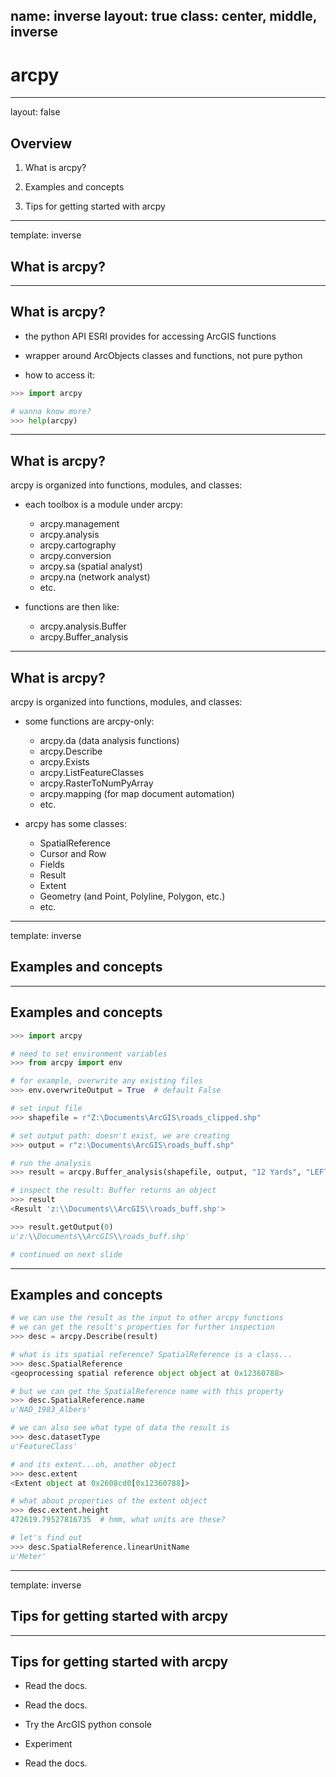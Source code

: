name: inverse
layout: true
class: center, middle, inverse
---
# arcpy
---
layout: false
## Overview

1. What is arcpy?

2. Examples and concepts

3. Tips for getting started with arcpy
---
template: inverse
## What is arcpy?
---
## What is arcpy?

- the python API ESRI provides for accessing ArcGIS functions

- wrapper around ArcObjects classes and functions, not pure python

- how to access it:

```py
>>> import arcpy

# wanna know more?
>>> help(arcpy)
```
---
## What is arcpy?

arcpy is organized into functions, modules, and classes:

- each toolbox is a module under arcpy:
    - arcpy.management
    - arcpy.analysis
    - arcpy.cartography
    - arcpy.conversion
    - arcpy.sa (spatial analyst)
    - arcpy.na (network analyst)
    - etc.

- functions are then like:
    - arcpy.analysis.Buffer
    - arcpy.Buffer_analysis
---
## What is arcpy?

arcpy is organized into functions, modules, and classes:

- some functions are arcpy-only:
    - arcpy.da (data analysis functions)
    - arcpy.Describe
    - arcpy.Exists
    - arcpy.ListFeatureClasses
    - arcpy.RasterToNumPyArray
    - arcpy.mapping (for map document automation)    
    - etc.

- arcpy has some classes:
    - SpatialReference
    - Cursor and Row
    - Fields
    - Result
    - Extent
    - Geometry (and Point, Polyline, Polygon, etc.)
    - etc.
---
template: inverse
## Examples and concepts
---
## Examples and concepts

```py
>>> import arcpy

# need to set environment variables
>>> from arcpy import env

# for example, overwrite any existing files
>>> env.overwriteOutput = True  # default False

# set input file
>>> shapefile = r"Z:\Documents\ArcGIS\roads_clipped.shp"

# set output path: doesn't exist, we are creating
>>> output = r"z:\Documents\ArcGIS\roads_buff.shp"

# run the analysis
>>> result = arcpy.Buffer_analysis(shapefile, output, "12 Yards", "LEFT", "ROUND")

# inspect the result: Buffer returns an object
>>> result
<Result 'z:\\Documents\\ArcGIS\\roads_buff.shp'>

>>> result.getOutput(0)
u'z:\\Documents\\ArcGIS\\roads_buff.shp'

# continued on next slide
```
---
## Examples and concepts

```py
# we can use the result as the input to other arcpy functions
# we can get the result's properties for further inspection
>>> desc = arcpy.Describe(result)

# what is its spatial reference? SpatialReference is a class...
>>> desc.SpatialReference
<geoprocessing spatial reference object object at 0x12360788>

# but we can get the SpatialReference name with this property
>>> desc.SpatialReference.name
u'NAD_1983_Albers'

# we can also see what type of data the result is
>>> desc.datasetType
u'FeatureClass'

# and its extent...oh, another object
>>> desc.extent
<Extent object at 0x2608cd0[0x12360788]>

# what about properties of the extent object
>>> desc.extent.height
472619.79527816735  # hmm, what units are these?

# let's find out
>>> desc.SpatialReference.linearUnitName
u'Meter'
```

---
template: inverse
## Tips for getting started with arcpy
---
## Tips for getting started with arcpy

- Read the docs.

- Read the docs.

- Try the ArcGIS python console

- Experiment

- Read the docs.
